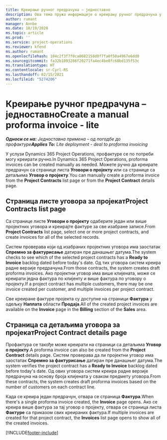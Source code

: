 ```yaml
---
title: Креирање ручног предрачуна – једноставно
description: Ова тема пружа информације о креирању ручног предрачуна у услузи Project Operations.
author: rumant
manager: Annbe
ms.date: 10/19/2020
ms.topic: article
ms.prod: ''
ms.service: project-operations
ms.reviewer: kfend
ms.author: rumant
ms.openlocfilehash: 104c2f3f7f0ca0682158d0f7fa0f50a4967e6dd0
ms.sourcegitcommit: fa32b1893286f20271fa4ec4be8fc68bd135f53c
ms.translationtype: HT
ms.contentlocale: sr-Cyrl-RS
ms.lasthandoff: 02/15/2021
ms.locfileid: "5274206"
---
```

# <a name="create-a-manual-proforma-invoice---lite"></a><span data-ttu-id="266aa-103">Креирање ручног предрачуна – једноставно</span><span class="sxs-lookup"><span data-stu-id="266aa-103">Create a manual proforma invoice - lite</span></span>

<span data-ttu-id="266aa-104">_**Односи се на:** Једноставна примена – од погодбе до профактуре_</span><span class="sxs-lookup"><span data-stu-id="266aa-104">_**Applies To:** Lite deployment - deal to proforma invoicing_</span></span>

<span data-ttu-id="266aa-105">У услузи Dynamics 365 Project Operations, профактуре се по потреби могу креирати ручно.</span><span class="sxs-lookup"><span data-stu-id="266aa-105">In Dynamics 365 Project Operations, proforma invoices can be created manually as needed.</span></span> <span data-ttu-id="266aa-106">Можете ручно да креирате предрачун са странице листа **Уговори о пројекту** или са странице са детаљима **Уговор о пројекту**.</span><span class="sxs-lookup"><span data-stu-id="266aa-106">You can manually create a proforma invoice from the **Project Contracts** list page or from the **Project Contract** details page.</span></span>

##  <a name="project-contracts-list-page"></a><span data-ttu-id="266aa-107">Страница листе уговора за пројекат</span><span class="sxs-lookup"><span data-stu-id="266aa-107">Project Contracts list page</span></span>

<span data-ttu-id="266aa-108">Са странице листе **Уговори о пројекту** одаберите један или више пројектних уговора и креирајте фактуре за све изабране записе.</span><span class="sxs-lookup"><span data-stu-id="266aa-108">From **Project Contracts** list page, select one or more project contracts, and create invoices for all of the selected records.</span></span>

<span data-ttu-id="266aa-109">Систем проверава који од изабраних пројектних уговора има заостатак **Спремно за фактурисање** датиран пре данашњег датума.</span><span class="sxs-lookup"><span data-stu-id="266aa-109">The system checks to see which of the selected project contracts has a **Ready to Invoice** backlog dated before today's date.</span></span> <span data-ttu-id="266aa-110">Од тих уговора систем креира радне верзије предрачуна.</span><span class="sxs-lookup"><span data-stu-id="266aa-110">From those contracts, the system creates draft proforma invoices.</span></span> <span data-ttu-id="266aa-111">Ако пројектни уговор има више клијената, може се креирати једна фактура по клијенту и више фактура по уговору о пројекту.</span><span class="sxs-lookup"><span data-stu-id="266aa-111">If a project contract has multiple customers, there may be one invoice created per customer, and multiple invoices per project contract.</span></span>

<span data-ttu-id="266aa-112">Све креиране фактуре пројекта су доступне на страници **Фактура** у одељку **Наплата** области **Продаја**.</span><span class="sxs-lookup"><span data-stu-id="266aa-112">All of the created project invoices are available on the **Invoice** page in the **Billing** section of the **Sales** area.</span></span>

## <a name="project-contract-details-page"></a><span data-ttu-id="266aa-113">Страница са детаљима уговора за пројекат</span><span class="sxs-lookup"><span data-stu-id="266aa-113">Project Contract details page</span></span>

<span data-ttu-id="266aa-114">Профактура се такође може креирати на страници са детаљима **Уговор о пројекту**.</span><span class="sxs-lookup"><span data-stu-id="266aa-114">A proforma invoice can also be created from the **Project Contract** details page.</span></span> <span data-ttu-id="266aa-115">Систем проверава да ли пројектни уговор има заостатак **Спремно за фактурисање** датиран пре данашњег датума.</span><span class="sxs-lookup"><span data-stu-id="266aa-115">The system verifies the project contract has a **Ready to Invoice** backlog dated before today's date.</span></span> <span data-ttu-id="266aa-116">Од ових уговора систем креира радне верзије предрачуна на основу броја клијената у сваком предмету уговора.</span><span class="sxs-lookup"><span data-stu-id="266aa-116">From these contracts, the system creates draft proforma invoices based on the number of customers on each contract line.</span></span>

<span data-ttu-id="266aa-117">Када се креира један предрачун, отвара се страница **Фактура**.</span><span class="sxs-lookup"><span data-stu-id="266aa-117">When there's a single proforma invoice created, the **Invoice** page opens.</span></span> <span data-ttu-id="266aa-118">Ако се креира више фактура за тај уговор о пројекту, отвара се страница листа **Фактуре** са приказом свих креираних фактура.</span><span class="sxs-lookup"><span data-stu-id="266aa-118">If multiple invoices are created for that project contract, the **Invoices** list page opens to show all of the created invoices.</span></span>


[!INCLUDE[footer-include](../../includes/footer-banner.md)]